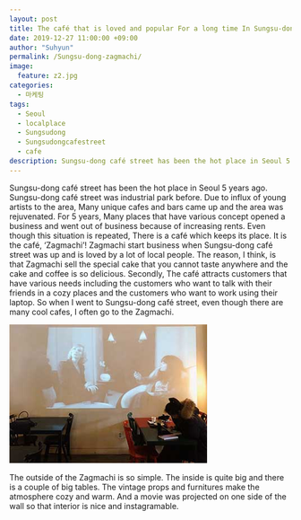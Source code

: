```yaml
---
layout: post
title: The café that is loved and popular For a long time In Sungsu-dong café street, Zagmachi
date: 2019-12-27 11:00:00 +09:00
author: "Suhyun"
permalink: /Sungsu-dong-zagmachi/
image:
  feature: z2.jpg
categories:
  - 마케팅
tags:
  - Seoul
  - localplace
  - Sungsudong
  - Sungsudongcafestreet
  - cafe
description: Sungsu-dong café street has been the hot place in Seoul 5 years ago. Sungsu-dong café street was industrial park before. Due to influx of young artists to the area, Many unique cafes and bars came up and the area was rejuvenated. 
---
```


Sungsu-dong café street has been the hot place in Seoul 5 years ago. Sungsu-dong café street was industrial park before. Due to influx of young artists to the area, Many unique cafes and bars came up and the area was rejuvenated. For 5 years, Many places that have various concept opened a business and went out of business because of increasing rents. Even though this situation is repeated, There is a café which keeps its place. It is the café, ‘Zagmachi’! Zagmachi start business when Sungsu-dong café street was up and is loved by a lot of local people. The reason, I think, is that Zagmachi sell the special cake that you cannot taste anywhere and the cake and coffee is so delicious. Secondly, The café attracts customers that have various needs including the customers who want to talk with their friends in a cozy places and the customers who want to work using their laptop. So when I went to Sungsu-dong café street, even though there are many cool cafes, I often go to the Zagmachi.

![Zagmachi](/img1/04/z2.jpg)

The outside of the Zagmachi is so simple. The inside is quite big and there is a couple of big tables. The vintage props and furnitures make the atmosphere cozy and warm. And a movie was projected on one side of the wall so that interior is nice and instagramable.